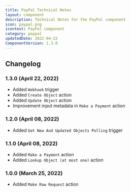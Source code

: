 ```yaml
---
title: PayPal Technical Notes
layout: component
description: Technical Notes for the PayPal component
icon: paypal.png
icontext: PayPal component
category: paypal
updatedDate: 2022-04-22
ComponentVersion: 1.3.0
---
```


## Changelog

### 1.3.0 (April 22, 2022)

* Added `Webhook` trigger
* Added `Create Object` action
* Added `Update Object` action
* Improvement input metadata in `Make a Payment` action

### 1.2.0 (April 08, 2022)

* Added `Get New And Updated Objects Polling` trigger

### 1.1.0 (April 08, 2022)

* Added `Make a Payment` action
* Added `Lookup Object (at most one)` action

### 1.0.0 (March 25, 2022)

* Added `Make Raw Request` action
